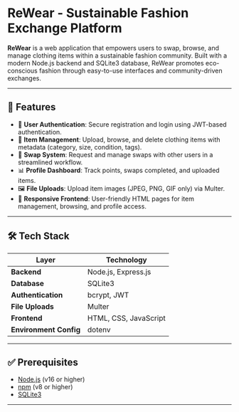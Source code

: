 # ReWear - Sustainable Fashion Exchange Platform

**ReWear** is a web application that empowers users to swap, browse, and manage clothing items within a sustainable fashion community. Built with a modern Node.js backend and SQLite3 database, ReWear promotes eco-conscious fashion through easy-to-use interfaces and community-driven exchanges.

---

## 🌟 Features

- 🔐 **User Authentication**: Secure registration and login using JWT-based authentication.
- 👕 **Item Management**: Upload, browse, and delete clothing items with metadata (category, size, condition, tags).
- 🔄 **Swap System**: Request and manage swaps with other users in a streamlined workflow.
- 📊 **Profile Dashboard**: Track points, swaps completed, and uploaded items.
- 🖼️ **File Uploads**: Upload item images (JPEG, PNG, GIF only) via Multer.
- 📱 **Responsive Frontend**: User-friendly HTML pages for item management, browsing, and profile access.

---

## 🛠️ Tech Stack

| Layer         | Technology           |
|---------------|----------------------|
| **Backend**   | Node.js, Express.js  |
| **Database**  | SQLite3              |
| **Authentication** | bcrypt, JWT     |
| **File Uploads** | Multer            |
| **Frontend**  | HTML, CSS, JavaScript |
| **Environment Config** | dotenv       |

---

## ✅ Prerequisites

- [Node.js](https://nodejs.org/en/) (v16 or higher)
- [npm](https://www.npmjs.com/) (v8 or higher)
- [SQLite3](https://www.sqlite.org/)

---

